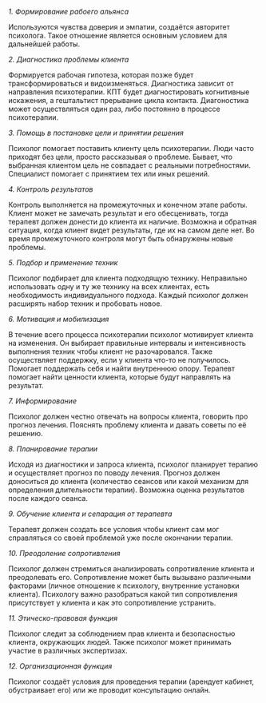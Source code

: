 *1. Формирование рабоего альянса*

Используются чувства доверия и эмпатии, создаётся авторитет психолога. Такое отношение является основным условием для дальнейшей работы.

*2. Диагностика проблемы клиента*

Формируется рабочая гипотеза, которая позже будет трансформироваться и видоизменяться. Диагностика зависит от направления психотерапии. КПТ будет диагностировать когнитивные искажения, а гештальтист прерывание цикла контакта. Диагоностика может осуществляться один раз, либо постоянно в процессе психотерапии.

*3. Помощь в постановке цели и принятии решения*

Психолог помогает поставить клиенту цель психотерапии. Люди часто приходят без цели, просто рассказывая о проблеме. Бывает, что выбранная клиентом цель не совпадает с реальными потребностями. Специалист помогает с принятием тех или иных решений.

*4. Контроль результатов*

Контроль выполняется на промежуточных и конечном этапе работы. Клиент может не замечать результат и его обесценивать, тогда терапевт должен донести до клиента их наличие. Возможна и обратная ситуация, когда клиент видет результаты, где их на самом деле нет. Во время промежуточного контроля могут быть обнаружены новые проблемы.

*5. Подбор и применение техник*

Психолог подбирает для клиента подходящую технику. Неправильно использовать одну и ту же технику на всех клиентах, есть необходимость индивидуального подхода. Каждый психолог должен расширять набор техник и пробовать новое.

*6. Мотивация и мобилизация*

В течение всего процесса психотерапии психолог мотивирует клиента на изменения. Он выбирает правильные интервалы и интенсивность выполнения техник чтобы клиент не разочаровался. Также осуществляет поддержку, если у клиента что-то не получилось. Помогает поддержать себя и найти внутреннюю опору. Терапевт помогает найти ценности клиента, которые будут направлять на результат.

*7. Информирование*

Психолог должен честно отвечать на вопросы клиента, говорить про прогноз лечения. Пояснять проблему клиента и давать советы по её решению.

*8. Планирование терапии*

Исходя из диагностики и запроса клиента, психолог планирует терапию и осуществляет прогноз по поводу лечения. Прогноз должен доноситься до клиента (количество сеансов или какой механизм для определения длительности терапии). Возможна оценка результатов после каждого сеанса.

*9. Обучение клиента и сепарация от терапевта*

Терапевт должен создать все условия чтобы клиент сам мог справляться со своей проблемой уже после окончании терапии.

*10. Преодоление сопротивления*

Психолог должен стремиться анализировать сопротивление клиента и преодолевать его. Сопротивление может быть вызывано различными факторами (личное отношение к психологу, внутренние установки клиента). Психологу важно разобраться какой тип сопротивления присутствует у клиента и как это сопротивление устранить.

*11. Этическо-правовая функция*

Психолог следит за соблюдением прав клиента и безопасностью клиента, окружающих людей. Также психолог может принимать участие в различных экспертизах.

*12. Организационная функция*

Психолог создаёт условия для проведения терапии (арендует кабинет, обустраивает его) или же проводит консультацию онлайн.
